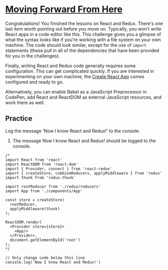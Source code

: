 # [Moving Forward From Here](https://www.freecodecamp.org/learn/front-end-development-libraries/react-and-redux/moving-forward-from-here)

Congratulations! You finished the lessons on React and Redux. There's one last item worth pointing out before you move on. Typically, you won't write React apps in a code editor like this. This challenge gives you a glimpse of what the syntax looks like if you're working with a file system on your own machine. The code should look similar, except for the use of `import` statements (these pull in all of the dependencies that have been provided for you in the challenges).

Finally, writing React and Redux code generally requires some configuration. This can get complicated quickly. If you are interested in experimenting on your own machine, the [Create React App](https://www.freecodecamp.org/news/install-react-with-create-react-app/) comes configured and ready to go.

Alternatively, you can enable Babel as a JavaScript Preprocessor in CodePen, add React and ReactDOM as external JavaScript resources, and work there as well.

## Practice
Log the message 'Now I know React and Redux!' to the console.

1. The message Now I know React and Redux! should be logged to the console.

```
/*
import React from 'react'
import ReactDOM from 'react-dom'
import { Provider, connect } from 'react-redux'
import { createStore, combineReducers, applyMiddleware } from 'redux'
import thunk from 'redux-thunk'

import rootReducer from './redux/reducers'
import App from './components/App'

const store = createStore(
  rootReducer,
  applyMiddleware(thunk)
);

ReactDOM.render(
  <Provider store={store}>
    <App/>
  </Provider>,
  document.getElementById('root')
);
*/

// Only change code below this line
console.log('Now I know React and Redux!')
```

